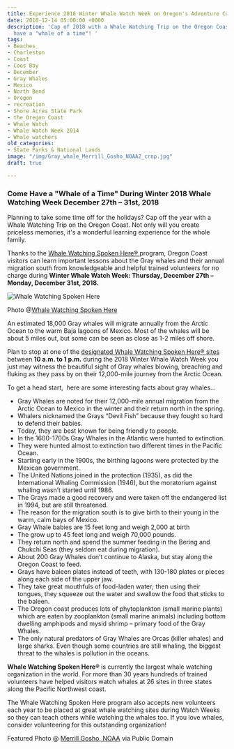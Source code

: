 ```yaml
---
title: Experience 2018 Winter Whale Watch Week on Oregon's Adventure Coast
date: 2018-12-14 05:00:00 +0000
description: 'Cap of 2018 with a Whale Watching Trip on the Oregon Coast! You''ll
  have a "whale of a time"! '
tags:
- Beaches
- Charleston
- Coast
- Coos Bay
- December
- Gray Whales
- Mexico
- North Bend
- Oregon
- recreation
- Shore Acres State Park
- the Oregon Coast
- Whale Watch
- Whale Watch Week 2014
- Whale watchers
old_categories:
- State Parks & National Lands
image: "/img/Gray_whale_Merrill_Gosho_NOAA2_crop.jpg"
draft: true

---
```

### **Come Have a "Whale of a Time" During Winter 2018 Whale Watching Week December 27th – 31st, 2018**

Planning to take some time off for the holidays? Cap off the year with a Whale Watching Trip on the Oregon Coast. Not only will you create priceless memories, it's a wonderful learning experience for the whole family.

Thanks to the [Whale Watching Spoken Here® ](https://oregonstateparks.org/index.cfm?do=thingstodo.dsp_whalewatching)program, Oregon Coast visitors can learn important lessons about the Gray whales and their annual migration south from knowledgeable and helpful trained volunteers for no charge during **Winter Whale Watch Week: Thursday, December 27th – Monday, December 31st, 2018.**

![Whale Watching Spoken Here](/img/breach.jpg "Whale Watching Spoken Here")

Photo @[Whale Watching Spoken Here ](https://whalespoken.wordpress.com/)

An estimated 18,000 Gray whales will migrate annually from the Arctic Ocean to the warm Baja lagoons of Mexico. Most of the whales will be about 5 miles out, but some can be seen as close as 1-2 miles off shore.

Plan to stop at one of the [designated Whale Watching Spoken Here® sites](https://www.google.com/maps/d/viewer?hl=en&t=m&msa=0&z=7&source=embed&ie=UTF8&mid=zweC21xpv7NQ.krK2xC0y40W4)  between **10 a.m. to 1 p.m.** during the 2018 Winter Whale Watch Week you just may witness the beautiful sight of Gray whales blowing, breaching and fluking as they pass by on their 12,000-mile journey from the Arctic Ocean.

To get a head start,  here are some interesting facts about gray whales…

* Gray Whales are noted for their 12,000-mile annual migration from the Arctic Ocean to Mexico in the winter and their return north in the spring.
* Whalers nicknamed the Grays “Devil Fish” because they fought so hard to defend their babies.
* Today, they are best known for being friendly to people.
* In the 1600-1700s Gray Whales in the Atlantic were hunted to extinction.
* They were hunted almost to extinction two different times in the Pacific Ocean.
* Starting early in the 1900s, the birthing lagoons were protected by the Mexican government.
* The United Nations joined in the protection (1935), as did the International Whaling Commission (1946), but the moratorium against whaling wasn’t started until 1986.
* The Grays made a good recovery and were taken off the endangered list in 1994, but are still threatened.
* The reason for the migration south is to give birth to their young in the warm, calm bays of Mexico.
* Gray Whale babies are 15 feet long and weigh 2,000 at birth
* The grow up to 45 feet long and weigh 70,000 pounds.
* They return north and spend the summer feeding in the Bering and Chukchi Seas (they seldom eat during migration).
* About 200 Gray Whales don’t continue to Alaska, but stay along the Oregon Coast to feed.
* Grays have baleen plates instead of teeth, with 130-180 plates or pieces along each side of the upper jaw.
* They take great mouthfuls of food-laden water; then using their tongues, they squeeze out the water and swallow the food that sticks to the baleen.
* The Oregon coast produces lots of phytoplankton (small marine plants) which are eaten by zooplankton (small marine animals) including bottom dwelling amphipods and mysid shrimp – primary food of the Gray Whales.
* The only natural predators of Gray Whales are Orcas (killer whales) and large sharks. Even though some countries are still whaling, the biggest threat to the whales is pollution in the oceans.

**Whale Watching Spoken Here®** is currently the largest whale watching organization in the world. For more than 30 years hundreds of trained volunteers have helped visitors watch whales at 26 sites in three states along the Pacific Northwest coast.

The Whale Watching Spoken Here program also accepts new volunteers each year to be placed at great whale watching sites during Watch Weeks so they can teach others while watching the whales too. If you love whales, consider volunteering for this outstanding organization!

Featured Photo @ [Merrill Gosho, NOAA](http://www.nmfs.noaa.gov/pr/species/mammals/cetaceans/graywhale.htm) via Public Domain